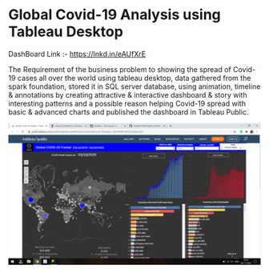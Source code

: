 # Global Covid-19 Analysis using Tableau Desktop

DashBoard Link :- https://lnkd.in/eAUfXrE

The Requirement of the business problem to showing the spread of Covid-19 cases all over the world using tableau desktop, data gathered from the spark foundation, stored it in SQL server database, using animation, timeline & annotations by creating attractive & interactive dashboard & story with interesting patterns and a possible reason helping Covid-19 spread with basic & advanced charts and published the dashboard in Tableau Public.

<img src="Covid-19_Analysis.png" width="1000" heigth="600">
